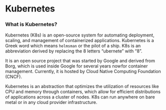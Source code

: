# Kubernetes

### What is Kubernetes?

Kubernetes (K8s) is an open-source system for automating deployment, scaling, and management of containerized applications. Kubernetes is a Greek word which means `helmsman` or the pilot of a ship. K8s is an abbreviation derived by replacing the 8 letters “ubernete” with “8”.

It is an open source project that was started by Google and derived from Borg, which is used inside Google for several years now for container management. Currently, it is hosted by Cloud Native Computing Foundation (CNCF).

Kubernetes is an abstraction that optimizes the utilization of resources like CPU and memory through containers, which allow for efficient distributions of applications across a cluster of nodes. K8s can run anywhere on bare metal or in any cloud provider infrastructure.